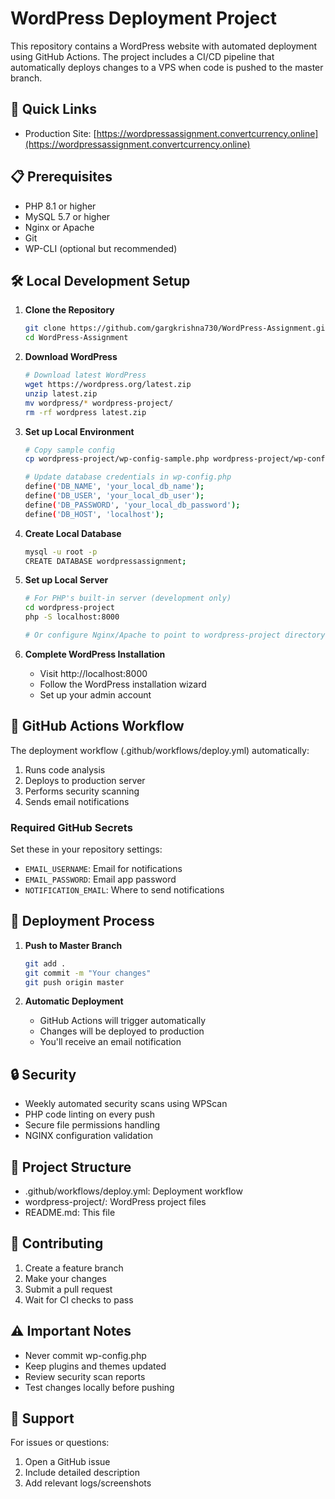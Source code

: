 # WordPress Deployment Project

This repository contains a WordPress website with automated deployment using GitHub Actions. The project includes a CI/CD pipeline that automatically deploys changes to a VPS when code is pushed to the master branch.

## 🚀 Quick Links
- Production Site: [https://wordpressassignment.convertcurrency.online](https://wordpressassignment.convertcurrency.online)

## 📋 Prerequisites

- PHP 8.1 or higher
- MySQL 5.7 or higher
- Nginx or Apache
- Git
- WP-CLI (optional but recommended)

## 🛠️ Local Development Setup

1. **Clone the Repository**
   ```bash
   git clone https://github.com/gargkrishna730/WordPress-Assignment.git
   cd WordPress-Assignment
   ```

2. **Download WordPress**
   ```bash
   # Download latest WordPress
   wget https://wordpress.org/latest.zip
   unzip latest.zip
   mv wordpress/* wordpress-project/
   rm -rf wordpress latest.zip
   ```

3. **Set up Local Environment**
   ```bash
   # Copy sample config
   cp wordpress-project/wp-config-sample.php wordpress-project/wp-config.php
   
   # Update database credentials in wp-config.php
   define('DB_NAME', 'your_local_db_name');
   define('DB_USER', 'your_local_db_user');
   define('DB_PASSWORD', 'your_local_db_password');
   define('DB_HOST', 'localhost');
   ```

4. **Create Local Database**
   ```bash
   mysql -u root -p
   CREATE DATABASE wordpressassignment;
   ```

5. **Set up Local Server**
   ```bash
   # For PHP's built-in server (development only)
   cd wordpress-project
   php -S localhost:8000
   
   # Or configure Nginx/Apache to point to wordpress-project directory
   ```

6. **Complete WordPress Installation**
   - Visit http://localhost:8000
   - Follow the WordPress installation wizard
   - Set up your admin account

## 🔄 GitHub Actions Workflow

The deployment workflow (.github/workflows/deploy.yml) automatically:
1. Runs code analysis
2. Deploys to production server
3. Performs security scanning
4. Sends email notifications

### Required GitHub Secrets

Set these in your repository settings:
- `EMAIL_USERNAME`: Email for notifications
- `EMAIL_PASSWORD`: Email app password
- `NOTIFICATION_EMAIL`: Where to send notifications

## 🚀 Deployment Process

1. **Push to Master Branch**
   ```bash
   git add .
   git commit -m "Your changes"
   git push origin master
   ```

2. **Automatic Deployment**
   - GitHub Actions will trigger automatically
   - Changes will be deployed to production
   - You'll receive an email notification

## 🔒 Security

- Weekly automated security scans using WPScan
- PHP code linting on every push
- Secure file permissions handling
- NGINX configuration validation

## 📁 Project Structure 

- .github/workflows/deploy.yml: Deployment workflow
- wordpress-project/: WordPress project files
- README.md: This file


## 🤝 Contributing

1. Create a feature branch
2. Make your changes
3. Submit a pull request
4. Wait for CI checks to pass

## ⚠️ Important Notes

- Never commit wp-config.php
- Keep plugins and themes updated
- Review security scan reports
- Test changes locally before pushing

## 📧 Support

For issues or questions:
1. Open a GitHub issue
2. Include detailed description
3. Add relevant logs/screenshots